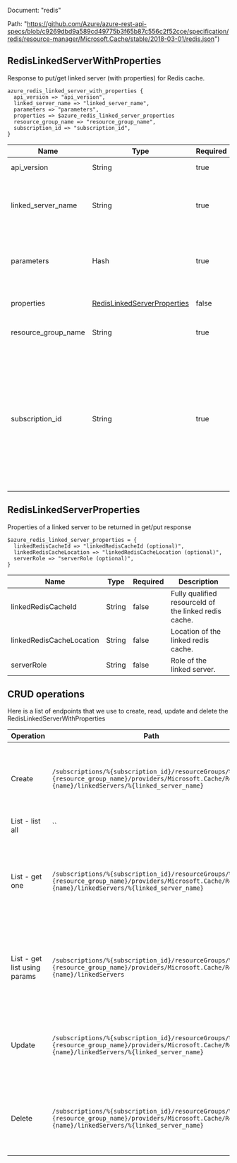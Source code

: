Document: "redis"


Path: "https://github.com/Azure/azure-rest-api-specs/blob/c9269dbd9a589cd49775b3f65b87c556c2f52cce/specification/redis/resource-manager/Microsoft.Cache/stable/2018-03-01/redis.json")

## RedisLinkedServerWithProperties

Response to put/get linked server (with properties) for Redis cache.

```puppet
azure_redis_linked_server_with_properties {
  api_version => "api_version",
  linked_server_name => "linked_server_name",
  parameters => "parameters",
  properties => $azure_redis_linked_server_properties
  resource_group_name => "resource_group_name",
  subscription_id => "subscription_id",
}
```

| Name        | Type           | Required       | Description       |
| ------------- | ------------- | ------------- | ------------- |
|api_version | String | true | Client Api Version. |
|linked_server_name | String | true | The name of the linked server that is being added to the Redis cache. |
|parameters | Hash | true | Parameters supplied to the Create Linked server operation. |
|properties | [RedisLinkedServerProperties](#redislinkedserverproperties) | false | Properties of the linked server. |
|resource_group_name | String | true | The name of the resource group. |
|subscription_id | String | true | Gets subscription credentials which uniquely identify the Microsoft Azure subscription. The subscription ID forms part of the URI for every service call. |
        
## RedisLinkedServerProperties

Properties of a linked server to be returned in get/put response

```puppet
$azure_redis_linked_server_properties = {
  linkedRedisCacheId => "linkedRedisCacheId (optional)",
  linkedRedisCacheLocation => "linkedRedisCacheLocation (optional)",
  serverRole => "serverRole (optional)",
}
```

| Name        | Type           | Required       | Description       |
| ------------- | ------------- | ------------- | ------------- |
|linkedRedisCacheId | String | false | Fully qualified resourceId of the linked redis cache. |
|linkedRedisCacheLocation | String | false | Location of the linked redis cache. |
|serverRole | String | false | Role of the linked server. |



## CRUD operations

Here is a list of endpoints that we use to create, read, update and delete the RedisLinkedServerWithProperties

| Operation | Path | Verb | Description | OperationID |
| ------------- | ------------- | ------------- | ------------- | ------------- |
|Create|`/subscriptions/%{subscription_id}/resourceGroups/%{resource_group_name}/providers/Microsoft.Cache/Redis/%{name}/linkedServers/%{linked_server_name}`|Put|Adds a linked server to the Redis cache (requires Premium SKU).|LinkedServer_Create|
|List - list all|``||||
|List - get one|`/subscriptions/%{subscription_id}/resourceGroups/%{resource_group_name}/providers/Microsoft.Cache/Redis/%{name}/linkedServers/%{linked_server_name}`|Get|Gets the detailed information about a linked server of a redis cache (requires Premium SKU).|LinkedServer_Get|
|List - get list using params|`/subscriptions/%{subscription_id}/resourceGroups/%{resource_group_name}/providers/Microsoft.Cache/Redis/%{name}/linkedServers`|Get|Gets the list of linked servers associated with this redis cache (requires Premium SKU).|LinkedServer_List|
|Update|`/subscriptions/%{subscription_id}/resourceGroups/%{resource_group_name}/providers/Microsoft.Cache/Redis/%{name}/linkedServers/%{linked_server_name}`|Put|Adds a linked server to the Redis cache (requires Premium SKU).|LinkedServer_Create|
|Delete|`/subscriptions/%{subscription_id}/resourceGroups/%{resource_group_name}/providers/Microsoft.Cache/Redis/%{name}/linkedServers/%{linked_server_name}`|Delete|Deletes the linked server from a redis cache (requires Premium SKU).|LinkedServer_Delete|
